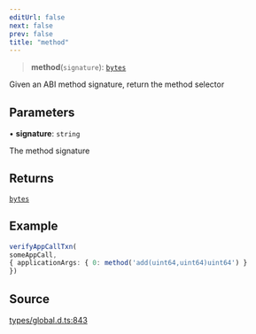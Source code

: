 ```yaml
---
editUrl: false
next: false
prev: false
title: "method"
---
```


> **method**(`signature`): [`bytes`](../type-aliases/bytes.md)

Given an ABI method signature, return the method selector

## Parameters

• **signature**: `string`

The method signature

## Returns

[`bytes`](../type-aliases/bytes.md)

## Example

```ts
verifyAppCallTxn(
someAppCall,
{ applicationArgs: { 0: method('add(uint64,uint64)uint64') }
})
```

## Source

[types/global.d.ts:843](https://github.com/algorandfoundation/tealscript/blob/e015f8b0/types/global.d.ts#L843)
